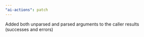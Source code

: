 ```yaml
---
"ai-actions": patch
---
```


Added both unparsed and parsed arguments to the caller results (successes and errors)

